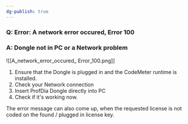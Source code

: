 ```yaml
---
dg-publish: true
---
```


### Q: Error: A network error occured, Error 100

### A: Dongle not in PC or a Network problem

![[A_network_error_occured_ Error_100.png]]

1. Ensure that the Dongle is plugged in and the CodeMeter runtime is installed.<br>
2. Check your Network connection<br>
3. Insert ProfDia Dongle directly into PC<br>
4. Check if it's working now.

The error message can also come up, when the requested license is not coded on the found / plugged in license key.

